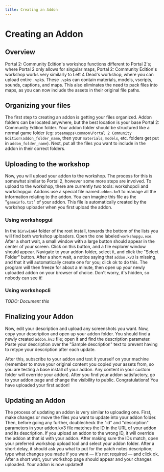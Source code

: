 ```yaml
---
title: Creating an Addon 
---
```


# Creating an Addon 
## Overview
Portal 2: Community Edition's workshop functions different to Portal 2's; where Portal 2 only allows for singular maps, Portal 2: Community Edition's workshop works very similarly to Left 4 Dead's workshop, where you can upload entire `.vpk`s. These `.vpk`s can contain materials, models, vscripts, sounds, captions, and maps. This also eliminates the need to pack files into maps, as you can now include the assets in their original file paths.
## Organizing your files
The first step to creating an addon is getting your files organized. Addon folders can be located anywhere, but the best location is your base Portal 2: Community Edition folder. Your addon folder should be structured like a normal game folder (eg: `steamapps\common\Portal 2 Community Edition\addon_folder_name`, then your `materials`, `models`, etc. folders get put in `addon_folder_name`). Next, put all the files you want to include in the addon in their correct folders. 
## Uploading to the workshop
Now, you will upload your addon to the workshop. The process for this is somewhat similar to Portal 2, however some more steps are involved. To upload to the workshop, there are currently two tools: workshopcli and workshopgui. Addons use a special file named `addon.kv3` to manage all the information relating to the addon. You can imagine this file as the "`gameinfo.txt`" of your addon. This file is automatically created by the workshop uploader when you first upload the addon.
### Using workshopgui
In the `bin\win64` folder of the root install, towards the bottom of the lists you will find both workshop uploaders. Open the one labeled `workshopgu.exe`. After a short wait, a small window with a large button should appear in the center of your screen. Click on this button, and a file explorer window should appear. Navigate to your addon folder, select it, and click the "Select Folder" button. After a short wait, a notice saying that `addon.kv3` is missing, and that it will automatically create one for you; click ok to do this. The program will then freeze for about a minute, then open up your newly uploaded addon on your browser of choice. Don't worry, it's hidden, so nobody can see it!
### Using workshopcli 
*TODO: Document this*

## Finalizing your Addon 
Now, edit your description and upload any screenshots you want. Now, copy your description and open up your addon folder. You should find a newly created `addon.kv3` file; open it and find the description parameter. Paste your description over the "Sample description" text to prevent having to retype your description after each update.

After this, subscribe to your addon and test it yourself on your machine (remember to move your original content you copied your assets from, so you are testing a base install of your addon. Any content in your custom folder will override your addon). After you find your addon satisfactory, go to your addon page and change the visibility to public. Congratulations! You have uploaded your first addon!

## Updating an Addon 
The process of updating an addon is very similar to uploading one. First, make changes or move the files you want to update into your addon folder. Then, before going any further, doublecheck the "id" and "description" parameters in your addon.kv3 file matches the ID in the URL of your addon and its description. If you upload an addon to the wrong ID, it will override the addon at that id with your addon. After making sure the IDs match, open your preferred workshop upload tool and select your addon folder. After a short delay, it should ask you what to put for the patch notes description; type what changes you made if you want — it's not required — and click ok. After a short wait, your workshop page should appear and your changes uploaded. Your addon is now updated!
